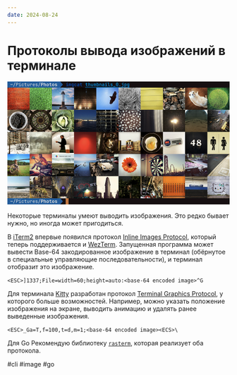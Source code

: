 ```yaml
---
date: 2024-08-24
---
```


# Протоколы вывода изображений в терминале

![Терминал с изображением](term-images.png)

Некоторые терминалы умеют выводить изображения.
Это редко бывает нужно, но иногда может пригодиться.

В [iTerm2](https://iterm2.com/) впервые появился протокол
[Inline Images Protocol](https://iterm2.com/documentation-images.html),
который теперь поддерживается и [WezTerm](https://wezfurlong.org/wezterm/).
Запущенная программа может вывести Base-64 закодированное изображение
в терминал (обёрнутое в специальные управляющие последовательности),
и терминал отобразит это изображение.

```
<ESC>]1337;File=width=60;height=auto:<base-64 encoded image>^G
```

Для терминала [Kitty](https://sw.kovidgoyal.net/kitty/) разработан протокол
[Terminal Graphics Protocol](https://sw.kovidgoyal.net/kitty/graphics-protocol/),
у которого больше возможностей. Например, можно указать положение изображения
на экране, выводить анимацию и удалять ранее выведенные изображения.

```
<ESC>_Ga=T,f=100,t=d,m=1;<base-64 encoded image><ECS>\
```

Для Go Рекомендую библиотеку [`rasterm`](https://github.com/BourgeoisBear/rasterm), которая реализует оба протокола.

#cli #image #go
